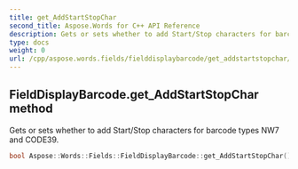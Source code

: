 ```yaml
---
title: get_AddStartStopChar
second_title: Aspose.Words for C++ API Reference
description: Gets or sets whether to add Start/Stop characters for barcode types NW7 and CODE39. 
type: docs
weight: 0
url: /cpp/aspose.words.fields/fielddisplaybarcode/get_addstartstopchar/
---
```

## FieldDisplayBarcode.get_AddStartStopChar method


Gets or sets whether to add Start/Stop characters for barcode types NW7 and CODE39.

```cpp
bool Aspose::Words::Fields::FieldDisplayBarcode::get_AddStartStopChar()
```

